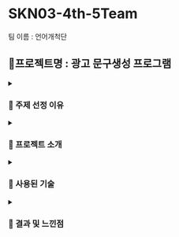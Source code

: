 # SKN03-4th-5Team
팀 이름 : 언어개척단
## 🎸프로젝트명 : 광고 문구생성 프로그램
<details>
  <summary><h3>📍 주제 선정 이유 </h3></summary>
  <h4>❗최종 프로젝트 주제와의 연관성 고려❗</h4>
  마지막 미니프로젝트의 주제로 <b>광고 문구 생성 프로그램</b>을 선정한 이유는 최종 프로젝트 주제인 <b>AI 인플루언서</b>와의 긴밀한 연관성 바탕으로 한 결정입니다.<br><br>
  <ul>
    <li><b>AI 인플루언서의 중요성</b> : AI 인플루언서는 다양한 분야에서 활발히 활동하고 있으며, 특히 광고 활동에서 중요한 역할을 차지하고 있습니다. AI를 활용한 인플루언서는 브랜드와 제품을 홍보하는 데 있어 큰 영향을 미칩니다.</li> <!-- 글머리 기호 사용 -->
    <li><b>효과적인 광고 문구의 필요성</b> : 인플루언서들이 광고를 진행할 때, 많은 영향력을 미치는 인플루언서를 섭외하여 광고를 진행하는것도 성공적인 홍보효과를 가져올 수 있지만 매력적인 광고 문구 또한 매우 큰 홍보효과를 가져올 수 있습니다. 잘 작성된 광고 문구는 소비자들의 관심을 끌고, 브랜드의 메시지를 명확하게 전달하는 데 중요한 역할을 합니다.</li> 
    <li><b>AI 인플루언서의 효율성 증대</b> : 광고 문구 생성 프로그램을 통해 AI 인플루언서가 제품과 브랜드의 특징을 반영한 맞춤형 광고 문구를 빠르고 효율적으로 생성할 수 있도록 돕고자 했습니다. 이를 통해 광고주와 소비자 간의 소통의 효율성을 높이는 데 기여할 수 있습니다.</li> </ul>
<br>
따라서, 이 프로그램을 개발함으로서 매력적이고 자연스러운 광고 문구를 빠르게 생성할 수 있는 도구를 제공하여, 광고 활동의 효율성을 극대화하고자 합니다.
  
</details>
<details>
  <summary><h3>📍 프로젝트 소개 </h3></summary>
  <h4>❗소개❗</h4>
 이 프로젝트는 AI를 활용한 광고 문구 생성 프로그램으로, 사용자가 제공한 제품과 브랜드 정보를 바탕으로 매력적인 광고 문구를 자동으로 생성하는 웹 애플리케이션입니다. 이 프로그램은 LangChain과 OpenAI GPT 모델을 활용하여, 사용자 맞춤형 광고 문구를 빠르고 효율적으로 생성합니다.<br><br>

 <h4>❗목적❗</h4>
 이 프로그램은 AI가 어떻게 광고 문구를 효율적으로 생성할 수 있는지 보여주는 도구로, 광고 문구 작성의 시간과 노력을 절감하고, 광고의 효과를 극대화하는 데 기여할 수 있습니다. AI 인플루언서와의 연계를 통해 광고의 효율성을 높이는 실용적인 프로그램입니다.<br><br>

  <h4>❗주요 기능❗</h4>
  <ul>
    <li><b>사용자 입력 기반 광고 문구 생성</b> : 사용자는 제품명, 브랜드명, 제품 특징, 필수 키워드 등을 입력하고, 이를 기반으로 AI가 광고 문구를 1~2줄 형태로 5개까지 생성합니다.</li>
    <li><b>FAISS를 통한 벡터화 및 저장</b> : 생성된 광고 문구는 FAISS 인덱스를 사용하여 벡터화된 형태로 저장되며, 이는 향후 유사한 광고 문구를 빠르게 검색하고 활용하는 데 사용됩니다.</li> 
    <li><b>저장 및 불러오기 기능</b> : 사용자가 생성한 광고 문구는 pickle을 사용하여 파일로 저장되며, 언제든지 다시 불러올 수 있습니다.</li>
  </ul>

  <h4>❗프로젝트 사진❗</h4>
  <p><strong>1. 첫 화면</strong></p>
<img src="https://github.com/SKNETWORKS-FAMILY-AICAMP/SKN03-4th-5Team/blob/dev-nyeonn/img/%EC%B2%AB%ED%99%94%EB%A9%B4.png?raw=true" alt="첫 화면" width="600">
  <p><strong>2. 사용자 입력</strong></p>
<img src="https://github.com/SKNETWORKS-FAMILY-AICAMP/SKN03-4th-5Team/blob/dev-nyeonn/img/%EC%82%AC%EC%9A%A9%EC%9E%90%20%EC%9E%85%EB%A0%A5.png?raw=true" alt="첫 화면" width="600">
  <p><strong>3. 광고 문구 생성</strong></p>
<img src="https://github.com/SKNETWORKS-FAMILY-AICAMP/SKN03-4th-5Team/blob/dev-nyeonn/img/%EC%83%9D%EC%84%B1.png?raw=true" alt="첫 화면" width="600">
  <p><strong>4. 저장된 문구 불러오기</strong></p>
<img src="https://github.com/SKNETWORKS-FAMILY-AICAMP/SKN03-4th-5Team/blob/dev-nyeonn/img/%EC%A0%80%EC%9E%A5%EB%90%9C%20%EB%AC%B8%EA%B5%AC%20%EB%B6%88%EB%9F%AC%EC%98%A4%EA%B8%B0.png?raw=true" alt="첫 화면" width="600">

</details>

<details>
  <summary><h3>📍 사용된 기술 </h3></summary>
  <h4>❗AI 부분❗</h4>
  <ul>
    <li><b>ChatGPT(LLM)</b> : 이 프로젝트에서는 OpenAI의 GPT-4 모델을 사용하여 광고 문구를 생성하도록 하였습니다. 사용자가 입력한 제품명, 특징, 브랜드 핵심 가치 등을 바탕으로 ChatGPT는 주어진 정보에 맞추어서 광고문구를 1~2줄로 생성합니다.</li> 
    <li><b>LangChain</b> : LangChain은 다양한 AI도구를 체인 형식으로 연결해주는 라이브러리입니다. 프롬포트 형식을 미리 정의하여 사용자가 입력한 정보에 따라 모델의 응답 형식을 자동으로 일관되게 유지하고, 효율적인 문구 생성이 가능하게 하기 위함입니다. 이 프로젝트에서는 광고 문구를 5개 생성하도록 요구하는 템플릿을 만들었습니다. </li> 
    <li><b>FAISS 벡터 인덱스 설정 및 벡터화</b> : 생성된 광고 문구를 벡터화하여 FAISS 인덱스에 저장하였습니다. 벡터화는 텍스트를 숫자로 변환하여, 나중에 유사도 검색에 사용할 수 있도록 합니다. 이 프로젝트에서는 FAISS를 사용하여 벡터화된 광고 문구를 인덱스에 추가하는 하였습니다. 이를 활용하여 사용자가 생성한 유사한 광고 문구를 검색하는 데 활용될 수 있습니다.</li></ul><br>
  <h4>❗Web❗</h4>
  <ul>
    <li><b>Streamlit</b> : Streamlit은 빠른 개발 속도와 직관적인 UI 구성이 가능하기 때문에 이 프로젝트에서 활용하였습니다. 또한, 프론트엔드와 백엔드 간의 복잡한 통신 없이, JavaScript나 CSS, HTML 없이 Python만으로 클라이언트 UI를 구현할 수 있어 더욱 효율적으로 화면을 제작할 수 있습니다.</li></ul>
</details>
<details>
  <summary><h3>📍 결과 및 느낀점 </h3></summary>
  <h4>❗결과❗</h4>
  <p>이 프로젝트는 AI를 활용한 광고 문구 생성의 가능성을 실제로 구현한 의미 있는 작업이었습니다. 사용자가 제공한 다양한 입력값을 바탕으로 GPT 모델을 통해 1~2줄 짜리 광고 문구를 자동으로 생성하는 기능을 성공적으로 구현했습니다.</p>
  <h4>❗느낀점❗</h4>
  <p>이번 프로젝트를 통해 AI 모델을 활용한 실용적인 서비스 개발 경험을 쌓을 수 있었습니다. 특히 LangChain과 OpenAI GPT 모델을 연동하여 실시간으로 광고 문구를 생성하는 과정을 구현하면서, AI 모델을 실제 애플리케이션에 통합하는 방식에 대한 이해가 크게 깊어졌습니다. 또한, Streamlit을 사용해 프로토타이핑을 빠르게 수행할 수 있었고, 간단한 UI로도 유용한 기능을 제공할 수 있다는 점에서 큰 만족감을 느꼈습니다.

다만 아쉬운 점도 있었습니다. FAISS를 이용한 유사 문구 검색 기능을 계획했으나, 이를 완전히 구현하지 못해 유사 문구를 빠르게 검색할 수 있는 기능을 제공하지 못한 점이 아쉬웠습니다. 이 기능은 향후 개선 작업을 통해 추가할 예정이며, 이를 통해 유사한 광고 문구를 보다 효율적으로 관리하고 활용할 수 있도록 보완하고자 합니다.</p>
  
    
    

  
  
  
</details>
